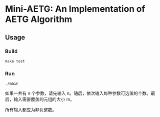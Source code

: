 # Mini-AETG: An Implementation of AETG Algorithm

## Usage

### Build

```
make test
```

### Run

```
./main
```

如果一共有 n 个参数，请先输入 n。随后，依次输入每种参数可选值的个数。最后，输入需要覆盖的元组的大小 m。

所有输入都应为非负整数。